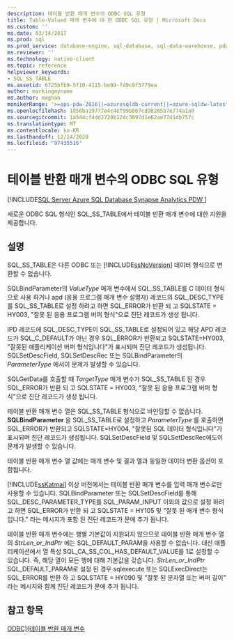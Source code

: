 ```yaml
---
description: 테이블 반환 매개 변수의 ODBC SQL 유형
title: Table-Valued 매개 변수에 대 한 ODBC SQL 유형 | Microsoft Docs
ms.custom: ''
ms.date: 03/14/2017
ms.prod: sql
ms.prod_service: database-engine, sql-database, sql-data-warehouse, pdw
ms.reviewer: ''
ms.technology: native-client
ms.topic: reference
helpviewer_keywords:
- SQL_SS_TABLE
ms.assetid: 6725bfb9-5f10-4115-be09-fd9c9f5779ea
author: markingmyname
ms.author: maghan
monikerRange: '>=aps-pdw-2016||=azuresqldb-current||=azure-sqldw-latest||>=sql-server-2016||>=sql-server-linux-2017||=azuresqldb-mi-current'
ms.openlocfilehash: 1d56ba19777e4c4ef99b067cd98265b7e774a1a0
ms.sourcegitcommit: 1a544cf4dd2720b124c3697d1e62ae7741db757c
ms.translationtype: MT
ms.contentlocale: ko-KR
ms.lasthandoff: 12/14/2020
ms.locfileid: "97435516"
---
```

# <a name="odbc-sql-type-for-table-valued-parameters"></a>테이블 반환 매개 변수의 ODBC SQL 유형
[!INCLUDE[SQL Server Azure SQL Database Synapse Analytics PDW ](../../includes/applies-to-version/sql-asdb-asdbmi-asa-pdw.md)]

  새로운 ODBC SQL 형식인 SQL_SS_TABLE에서 테이블 반환 매개 변수에 대한 지원을 제공합니다.  
  
## <a name="remarks"></a>설명  
 SQL_SS_TABLE은 다른 ODBC 또는 [!INCLUDE[ssNoVersion](../../includes/ssnoversion-md.md)] 데이터 형식으로 변환할 수 없습니다.  
  
 SQLBindParameter의 *ValueType* 매개 변수에서 SQL_SS_TABLE를 C 데이터 형식으로 사용 하거나 apd (응용 프로그램 매개 변수 설명자) 레코드의 SQL_DESC_TYPE를 SQL_SS_TABLE로 설정 하려고 하면 SQL_ERROR가 반환 되 고 SQLSTATE = HY003, "잘못 된 응용 프로그램 버퍼 형식"으로 진단 레코드가 생성 됩니다.  
  
 IPD 레코드에 SQL_DESC_TYPE이 SQL_SS_TABLE로 설정되어 있고 해당 APD 레코드가 SQL_C_DEFAULT가 아닌 경우 SQL_ERROR가 반환되고 SQLSTATE=HY003, "잘못된 애플리케이션 버퍼 형식입니다"가 표시되며 진단 레코드가 생성됩니다. SQLSetDescField, SQLSetDescRec 또는 SQLBindParameter의 *ParameterType* 에서이 문제가 발생할 수 있습니다.  
  
 SQLGetData를 호출할 때 *TargetType* 매개 변수가 SQL_SS_TABLE 된 경우 SQL_ERROR가 반환 되 고 SQLSTATE = HY003, "잘못 된 응용 프로그램 버퍼 형식"으로 진단 레코드가 생성 됩니다.  
  
 테이블 반환 매개 변수 열은 SQL_SS_TABLE 형식으로 바인딩할 수 없습니다. **SQLBindParameter** 을 SQL_SS_TABLE로 설정하고 *ParameterType* 를 호출하면 SQL_ERROR가 반환되고 SQLSTATE=HY004, "잘못된 SQL 데이터 형식입니다"가 표시되며 진단 레코드가 생성됩니다. SQLSetDescField 및 SQLSetDescRec에도이 문제가 발생할 수 있습니다.  
  
 테이블 반환 매개 변수 열 값에는 매개 변수 및 결과 열과 동일한 데이터 변환 옵션이 포함됩니다.  
  
 [!INCLUDE[ssKatmai](../../includes/sskatmai-md.md)] 이상 버전에서는 테이블 반환 매개 변수를 입력 매개 변수로만 사용할 수 있습니다. SQLBindParameter 또는 SQLSetDescField를 통해 SQL_DESC_PARAMETER_TYPE를 SQL_PARAM_INPUT 이외의 값으로 설정 하려고 하면 SQL_ERROR가 반환 되 고 SQLSTATE = HY105 및 "잘못 된 매개 변수 형식입니다." 라는 메시지가 포함 된 진단 레코드가 문에 추가 됩니다.  
  
 테이블 반환 매개 변수에는 행별 기본값이 지원되지 않으므로 테이블 반환 매개 변수 열의 *StrLen_or_IndPtr* 에는 SQL_DEFAULT_PARAM을 사용할 수 없습니다. 대신 애플리케이션에서 열 특성 SQL_CA_SS_COL_HAS_DEFAULT_VALUE를 1로 설정할 수 있습니다. 즉, 해당 열이 모든 행에 대해 기본값을 갖습니다. *StrLen_or_IndPtr* SQL_DEFAULT_PARAM로 설정 된 경우 sqlexecute 또는 SQLExecDirect는 SQL_ERROR를 반환 하 고 SQLSTATE = HY090 및 "잘못 된 문자열 또는 버퍼 길이" 라는 메시지와 함께 진단 레코드가 문에 추가 됩니다.  
  
## <a name="see-also"></a>참고 항목  
 [ODBC&#41;&#40;테이블 반환 매개 변수 ](../../relational-databases/native-client-odbc-table-valued-parameters/table-valued-parameters-odbc.md)  
  
  
